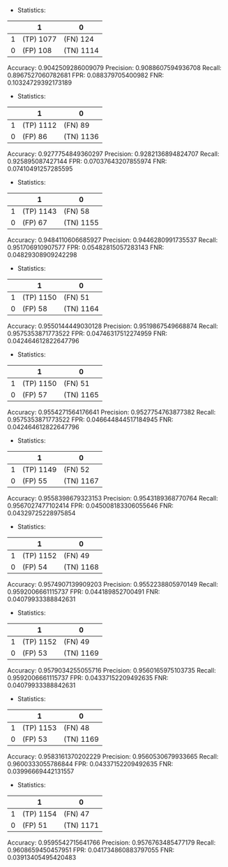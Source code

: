 * Statistics: 

|          |    1     |    0     |
|----------|----------|----------|
|    1     |(TP) 1077 | (FN) 124 |
|    0     | (FP) 108 |(TN) 1114 |
Accuracy: 0.9042509286009079
Precision: 0.9088607594936708
Recall: 0.8967527060782681
FPR: 0.088379705400982
FNR: 0.10324729392173189
* Statistics: 

|          |    1     |    0     |
|----------|----------|----------|
|    1     |(TP) 1112 | (FN) 89  |
|    0     | (FP) 86  |(TN) 1136 |
Accuracy: 0.9277754849360297
Precision: 0.9282136894824707
Recall: 0.925895087427144
FPR: 0.07037643207855974
FNR: 0.07410491257285595
* Statistics: 

|          |    1     |    0     |
|----------|----------|----------|
|    1     |(TP) 1143 | (FN) 58  |
|    0     | (FP) 67  |(TN) 1155 |
Accuracy: 0.9484110606685927
Precision: 0.9446280991735537
Recall: 0.951706910907577
FPR: 0.05482815057283143
FNR: 0.04829308909242298
* Statistics: 

|          |    1     |    0     |
|----------|----------|----------|
|    1     |(TP) 1150 | (FN) 51  |
|    0     | (FP) 58  |(TN) 1164 |
Accuracy: 0.9550144449030128
Precision: 0.9519867549668874
Recall: 0.9575353871773522
FPR: 0.04746317512274959
FNR: 0.042464612822647796
* Statistics: 

|          |    1     |    0     |
|----------|----------|----------|
|    1     |(TP) 1150 | (FN) 51  |
|    0     | (FP) 57  |(TN) 1165 |
Accuracy: 0.9554271564176641
Precision: 0.9527754763877382
Recall: 0.9575353871773522
FPR: 0.046644844517184945
FNR: 0.042464612822647796
* Statistics: 

|          |    1     |    0     |
|----------|----------|----------|
|    1     |(TP) 1149 | (FN) 52  |
|    0     | (FP) 55  |(TN) 1167 |
Accuracy: 0.9558398679323153
Precision: 0.9543189368770764
Recall: 0.9567027477102414
FPR: 0.045008183306055646
FNR: 0.04329725228975854
* Statistics: 

|          |    1     |    0     |
|----------|----------|----------|
|    1     |(TP) 1152 | (FN) 49  |
|    0     | (FP) 54  |(TN) 1168 |
Accuracy: 0.9574907139909203
Precision: 0.9552238805970149
Recall: 0.9592006661115737
FPR: 0.044189852700491
FNR: 0.04079933388842631
* Statistics: 

|          |    1     |    0     |
|----------|----------|----------|
|    1     |(TP) 1152 | (FN) 49  |
|    0     | (FP) 53  |(TN) 1169 |
Accuracy: 0.9579034255055716
Precision: 0.9560165975103735
Recall: 0.9592006661115737
FPR: 0.04337152209492635
FNR: 0.04079933388842631
* Statistics: 

|          |    1     |    0     |
|----------|----------|----------|
|    1     |(TP) 1153 | (FN) 48  |
|    0     | (FP) 53  |(TN) 1169 |
Accuracy: 0.9583161370202229
Precision: 0.9560530679933665
Recall: 0.9600333055786844
FPR: 0.04337152209492635
FNR: 0.03996669442131557
* Statistics: 

|          |    1     |    0     |
|----------|----------|----------|
|    1     |(TP) 1154 | (FN) 47  |
|    0     | (FP) 51  |(TN) 1171 |
Accuracy: 0.9595542715641766
Precision: 0.9576763485477179
Recall: 0.9608659450457951
FPR: 0.041734860883797055
FNR: 0.03913405495420483